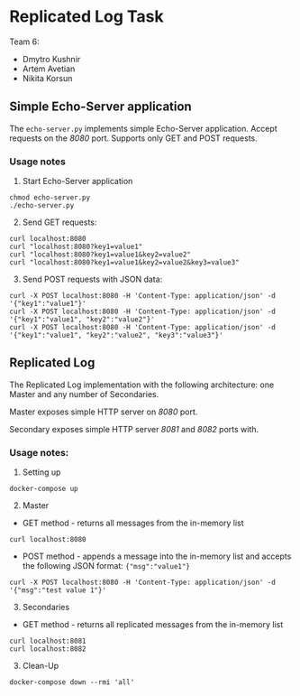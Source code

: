 # Replicated Log Task

Team 6:
- Dmytro Kushnir
- Artem Avetian
- Nikita Korsun

## Simple Echo-Server application
The `echo-server.py` implements simple Echo-Server application. Accept requests on the *8080* port. Supports only GET and POST requests.

### Usage notes
1. Start Echo-Server application
```
chmod echo-server.py
./echo-server.py
```

2. Send GET requests:
```
curl localhost:8080
curl "localhost:8080?key1=value1"
curl "localhost:8080?key1=value1&key2=value2"
curl "localhost:8080?key1=value1&key2=value2&key3=value3"
```

3. Send POST requests with JSON data:
```
curl -X POST localhost:8080 -H 'Content-Type: application/json' -d '{"key1":"value1"}'
curl -X POST localhost:8080 -H 'Content-Type: application/json' -d '{"key1":"value1", "key2":"value2"}'
curl -X POST localhost:8080 -H 'Content-Type: application/json' -d '{"key1":"value1", "key2":"value2", "key3":"value3"}'
```

## Replicated Log
The Replicated Log implementation with the following architecture: one Master and any number of Secondaries.

Master exposes simple HTTP server on *8080* port.

Secondary exposes simple HTTP server *8081* and *8082* ports with.

### Usage notes:
1. Setting up
```
docker-compose up
```

2. Master
- GET method - returns all messages from the in-memory list
```
curl localhost:8080
```
- POST method - appends a message into the in-memory list and accepts the following JSON format: `{"msg":"value1"}`
```
curl -X POST localhost:8080 -H 'Content-Type: application/json' -d '{"msg":"test value 1"}'
```

3. Secondaries
- GET method - returns all replicated messages from the in-memory list
```
curl localhost:8081
curl localhost:8082
```

3. Clean-Up
```
docker-compose down --rmi 'all'
```


